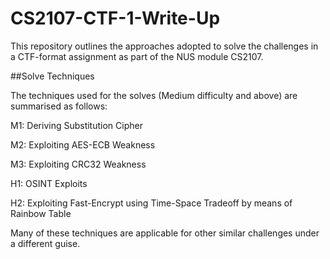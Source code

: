 # CS2107-CTF-1-Write-Up
This repository outlines the approaches adopted to solve the challenges in a CTF-format assignment as part of the NUS module CS2107.


##Solve Techniques

The techniques used for the solves (Medium difficulty and above) are summarised as follows:

M1: Deriving Substitution Cipher

M2: Exploiting AES-ECB Weakness

M3: Exploiting CRC32 Weakness

H1: OSINT Exploits

H2: Exploiting Fast-Encrypt using Time-Space Tradeoff by means of Rainbow Table


Many of these techniques are applicable for other similar challenges under a different guise.
